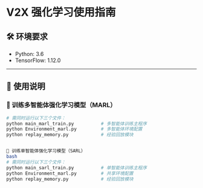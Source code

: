# V2X 强化学习使用指南

## 🛠 环境要求
- Python: 3.6
- TensorFlow: 1.12.0

---

## 🚀 使用说明

### 🧠 训练多智能体强化学习模型（MARL）

```bash
# 需同时运行以下三个文件：
python main_marl_train.py          # 多智能体训练主程序
python Environment_marl.py         # 多智能体环境配置
python replay_memory.py            # 经验回放模块


🤖 训练单智能体强化学习模型（SARL）
bash
# 需同时运行以下三个文件：
python main_sarl_train.py          # 单智能体训练主程序
python Environment_marl.py         # 共享环境配置
python replay_memory.py            # 经验回放模块
